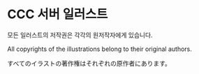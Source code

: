 # CCC 서버 일러스트
모든 일러스트의 저작권은 각각의 원저작자에게 있습니다.

All copyrights of the illustrations belong to their original authors.

すべてのイラストの著作権はそれぞれの原作者にあります。
